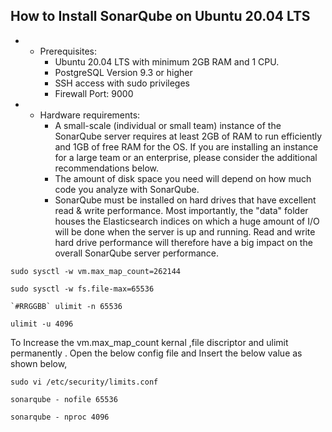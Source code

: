 ## How to Install SonarQube on Ubuntu 20.04 LTS

- - Prerequisites:
	* Ubuntu 20.04 LTS with minimum 2GB RAM and 1 CPU.
	* PostgreSQL Version 9.3 or higher
	* SSH access with sudo privileges
	* Firewall Port: 9000

- - Hardware requirements:
	* A small-scale (individual or small team) instance of the SonarQube server requires at least 2GB of RAM to run efficiently and 1GB of free RAM for the OS. If you are installing an instance for a large 	    team or an enterprise, please consider the additional recommendations below.
	* The amount of disk space you need will depend on how much code you analyze with SonarQube.
	* SonarQube must be installed on hard drives that have excellent read & write performance. Most importantly, the "data" folder houses the Elasticsearch indices on which a huge amount of I/O will be done 	    when the server is up and running. Read and write hard drive performance will therefore have a big impact on the overall SonarQube server performance.

```
sudo sysctl -w vm.max_map_count=262144
```
```
sudo sysctl -w fs.file-max=65536
```
```
`#RRGGBB` ulimit -n 65536
```
```
ulimit -u 4096
```



To Increase the vm.max_map_count kernal ,file discriptor and ulimit permanently . Open the below config file and Insert the below value as shown below,

```
sudo vi /etc/security/limits.conf
```
```
sonarqube - nofile 65536
```
``` 
sonarqube - nproc 4096
```


 

